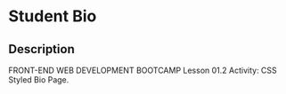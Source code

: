 # Student Bio

## Description
FRONT-END WEB DEVELOPMENT BOOTCAMP
Lesson 01.2 
Activity: CSS Styled Bio Page.